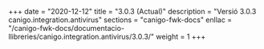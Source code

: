 +++
date        = "2020-12-12"
title       = "3.0.3 (Actual)"
description = "Versió 3.0.3 canigo.integration.antivirus"
sections    = "canigo-fwk-docs"
enllac		= "/canigo-fwk-docs/documentacio-llibreries/canigo.integration.antivirus/3.0.3/"
weight		= 1
+++
